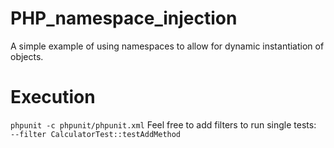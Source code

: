# PHP_namespace_injection
A simple example of using namespaces to allow for dynamic instantiation of objects.

# Execution
`phpunit -c phpunit/phpunit.xml`
Feel free to add filters to run single tests: ` --filter CalculatorTest::testAddMethod`

